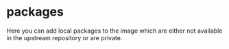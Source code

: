 # packages

Here you can add local packages to the image which are either not available in
the upstream repository or are private.
